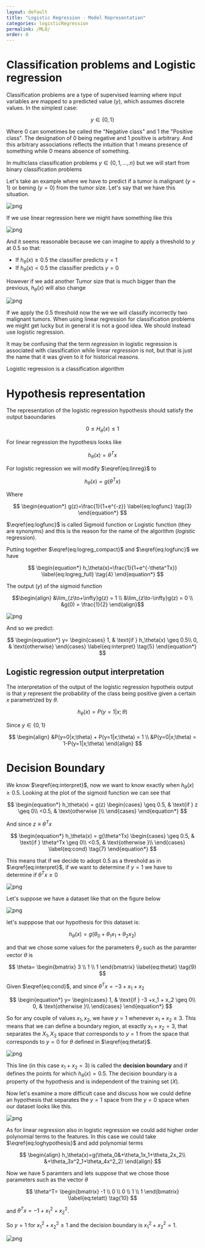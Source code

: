 ```yaml
---
layout: default
title: "Logistic Regression - Model Representation"
categories: logisticRegression
permalink: /ML8/
order: 8
---
```


# Classification problems and Logistic regression

Classification problems are a type of supervised learning where input variables are mapped to a predicted value $(y)$, which assumes discrete values. In the simplest case:

$$y \in \{0,1\}$$

Where $0$ can sometimes be called the "Negative class" and $1$ the "Positive class". The designation of $0$ being negative and $1$ positive is arbitrary. And this arbitrary associations reflects the intuition that $1$ means presence of something while $0$ means absence of something.

In multiclass classification problems $y \in \{0,1,\dots,n\}$ but we will start from binary classification problems

Let's take an example where we have to predict if a tumor is malignant ($y=1$) or bening ($y=0$) from the tumor size. Let's say that we have this situation.


![png](ML-8-Classification_files/ML-8-Classification_3_0.png)


If we use linear regression here we might have something like this


![png](ML-8-Classification_files/ML-8-Classification_5_0.png)


And it seems reasonable because we can imagine to apply a threshold to $y$ at $0.5$ so that:

* If $h_\theta(x) \geq  0.5$ the classifier predicts $y=1$
* If $h_\theta(x) < 0.5$ the classifier predicts $y=0$

However if we add another Tumor size that is much bigger than the previous, $h_\theta(x)$ will also change


![png](ML-8-Classification_files/ML-8-Classification_7_0.png)


If we apply the 0.5 threshold now the we we will classify incorrectly two malignant tumors. When using linear regression for classification problems we might get lucky but in general it is not a good idea. We should instead use logistic regression.

It may be confusing that the term *regression* in logistic regression is associated with classification while linear *regression* is not, but that is just the name that it was given to it for historical reasons.

Logistic regression is a classification algorithm

# Hypothesis representation
The representation of the logistic regression hypothesis should satisfy the output baoundaries

$$0 \leq H_\theta(x) \leq 1$$

For linear regression the hypothesis looks like

$$
\begin{equation*}
h_\theta(x) = \theta^Tx
\label{eq:linreg} \tag{1}
\end{equation*}
$$


For logistic regression we will modify $\eqref{eq:linreg}$ to

$$
\begin{equation*}
h_\theta(x) = g\left(\theta^Tx\right)
\label{eq:logreg_compact} \tag{2}
\end{equation*}
$$

Where

$$
\begin{equation*}
g(z)=\frac{1}{1+e^{-z}}
\label{eq:logfunc} \tag{3}
\end{equation*}
$$

$\eqref{eq:logfunc}$ is called Sigmoid function or Logistic function (they are synonyms) and this is the reason for the name of the algorithm (*logistic* regression).

Putting together $\eqref{eq:logreg_compact}$ and $\eqref{eq:logfunc}$ we have

$$
\begin{equation*}
h_\theta(x)=\frac{1}{1+e^{-\theta^Tx}}
\label{eq:logreg_full} \tag{4}
\end{equation*}
$$

The output $(y)$ of the sigmoid function

$$\begin{align}
&\lim_{z\to+\infty}g(z) = 1 \\
&\lim_{z\to-\infty}g(z) = 0 \\
&g(0) = \frac{1}{2}
\end{align}$$


![png](ML-8-Classification_files/ML-8-Classification_11_0.png)


And so we predict:

$$
\begin{equation*}
y=
\begin{cases}
1, & \text{if } h_\theta(x) \geq 0.5\\
0, & \text{otherwise}
\end{cases}
\label{eq:interpret} \tag{5}
\end{equation*}
$$
 
## Logistic regression output interpretation
The interpretation of the output of the logistic regression hypotheis output is that $y$ represent the probability of the class being positive given a certain $x$ parametrized by $\theta$.

$$
\begin{equation*}
h_\theta(x)= P(y=1|x;\theta)
\label{eq:conditional_prob} \tag{6}
\end{equation*}
$$

Since $y \in \{0,1\}$

$$
\begin{align}
&P(y=0|x;\theta) + P(y=1|x;\theta) = 1 \\
&P(y=0|x;\theta) = 1-P(y=1|x;\theta)
\end{align}
$$

# Decision Boundary
We know $\eqref{eq:interpret}$, now we want to know exactly when $h_\theta(x) \geq 0.5$. Looking at the plot of the sigmoid function we can see that

$$
\begin{equation*}
h_\theta(x) = g(z)
\begin{cases}
\geq 0.5, & \text{if } z \geq 0\\
<0.5, & \text{otherwise }\\
\end{cases}
\end{equation*}
$$

And since $z\equiv\theta^Tx$

$$
\begin{equation*}
h_\theta(x) = g(\theta^Tx)
\begin{cases}
\geq 0.5, & \text{if } \theta^Tx \geq 0\\
<0.5, & \text{otherwise }\\
\end{cases}
\label{eq:cond} \tag{7}
\end{equation*}
$$

This means that if we decide to adopt $0.5$ as a threshold as in $\eqref{eq:interpret}$, if we want to determine if $y=1$ we have to determine if $\theta^Tx \geq 0$


![png](ML-8-Classification_files/ML-8-Classification_13_0.png)


Let's suppose we have a dataset like that on the figure below


![png](ML-8-Classification_files/ML-8-Classification_15_0.png)


let's supppose that our hypothesis for this dataset is: 

$$
\begin{equation*}
h_\theta(x)=g(\theta_0+\theta_1x_1+\theta_2x_2)
\end{equation*}
\label{eq:loghypothesis} \tag{8}
$$

and that we chose some values for the parameters $\theta_J$ such as the paramter vector $\theta$ is

$$
\theta=
\begin{bmatrix}
3 \\
1 \\
1
\end{bmatrix}
\label{eq:thetat} \tag{9}
$$

Given $\eqref{eq:cond}$, and since $\theta^Tx=-3 +x_1 + x_2$

$$
\begin{equation*}
y=
\begin{cases}
1, & \text{if } -3 +x_1 + x_2 \geq 0\\
0, & \text{otherwise }\\
\end{cases}
\end{equation*}
$$

So for any couple of values $x_1, x_2$, we have $y=1$ whenever $x_1+x_2\geq 3$. This means that we can define a boundary region, at exactly $x_1+x_2=3$, that separates the $X_1,X_2$ space that corresponds to $y=1$ from the space that corresponds to $y=0$ for $\theta$ defined in $\eqref{eq:thetat}$.


![png](ML-8-Classification_files/ML-8-Classification_17_0.png)


This line (in this case $x_1+x_2=3$) is called the **decision boundary** and if defines the points for which $h_\theta(x)=0.5$. The decision boundary is a property of the hypothesis and is independent of the training set ($X$).

Now let's examine a more difficult case and discuss how we could define an hypothesis that   separates the $y=1$ space from the $y=0$ space when our dataset looks like this.


![png](ML-8-Classification_files/ML-8-Classification_19_0.png)


As for linear regression also in logistic regression we could add higher order polynomial terms to the features. In this case we could take $\eqref{eq:loghypothesis}$ and add polynomial terms

$$
\begin{align}
h_\theta(x)=g(\theta_0&+\theta_1x_1+\theta_2x_2\\
&+\theta_3x^2_1+\theta_4x^2_2)
\end{align}
$$

Now we have 5 paramters and lets suppose that we chose those parameters such as the vector $\theta$

$$
\theta^T=
\begin{bmatrix}
-1 \\
0 \\
0 \\
1 \\
1
\end{bmatrix}
\label{eq:tetatt} \tag{10}
$$

and $\theta^Tx=-1+x_1^2+x_2^2$. 

So $y=1$ for $x_1^2+x_2^2\geq1$ and the decision boundary is $x_1^2+x_2^2=1$.


![png](ML-8-Classification_files/ML-8-Classification_21_0.png)


